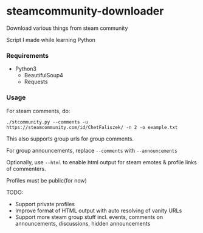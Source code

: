 # steamcommunity-downloader
Download various things from steam community

Script I made while learning Python

### Requirements

* Python3
  * BeautifulSoup4
  * Requests

### Usage

For steam comments, do:

`./stcommunity.py --comments -u https://steamcommunity.com/id/ChetFaliszek/ -n 2 -o example.txt`

This also supports group urls for group comments.

For group announcements, replace `--comments` with `--announcements`

Optionally, use `--html` to enable html output for steam emotes & profile links of commenters. 

Profiles must be public(for now)

TODO:

* Support private profiles
* Improve format of HTML output with auto resolving of vanity URLs
* Support more steam group stuff incl. events,  comments on announcements, discussions, hidden announcements
